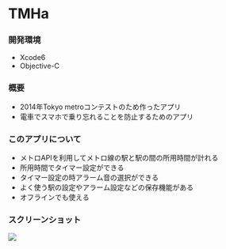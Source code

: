 # TMHa

### 開発環境
- Xcode6
- Objective-C

### 概要
- 2014年Tokyo metroコンテストのため作ったアプリ
- 電車でスマホで乗り忘れることを防止するためのアプリ

### このアプリについて
- メトロAPIを利用してメトロ線の駅と駅の間の所用時間が計れる
- 所用時間でタイマー設定ができる
- タイマー設定の時アラーム音の選択ができる
- よく使う駅の設定やアラーム設定などの保存機能がある
- オフラインでも使える


### スクリーンショット  
![](https://github.com/Noodlekim/TMHa/blob/master/screenshot2.png?raw=true)
